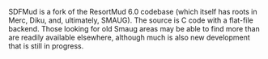 SDFMud is a fork of the ResortMud 6.0 codebase (which itself has roots in Merc, Diku, and, ultimately, SMAUG).  The source is C code with a flat-file backend.  Those looking for old Smaug areas may be able to find more than are readily available elsewhere, although much is also new development that is still in progress.